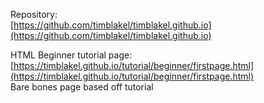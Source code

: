 Repository:  
[https://github.com/timblakel/timblakel.github.io](https://github.com/timblakel/timblakel.github.io)

HTML Beginner tutorial page:  
[https://timblakel.github.io/tutorial/beginner/firstpage.html](https://timblakel.github.io/tutorial/beginner/firstpage.html)  
Bare bones page based off tutorial  

